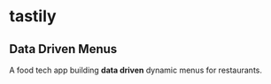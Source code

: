 # tastily
## Data Driven Menus
A food tech app building **data driven** dynamic menus for restaurants.
